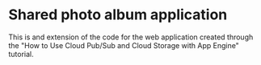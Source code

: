 # Shared photo album application

This is and extension of the code for the web application created through the "How to Use Cloud
Pub/Sub and Cloud Storage with App Engine" tutorial.
